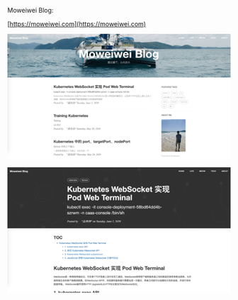 
Moweiwei Blog:

[https://moweiwei.com](https://moweiwei.com)

![home](/static/img/blog.png)

![home](/static/img/post.png)